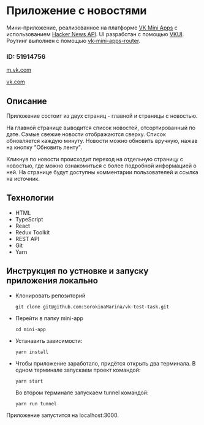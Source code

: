 # Приложение с новостями

Мини-приложение, реализованное на платформе [VK Mini Apps](https://dev.vk.com/ru) с использованием [Hacker News API](https://news.ycombinator.com/news). 
UI разработан с помощью [VKUI](https://dev.vk.com/ru/libraries/vkui). 
Роутинг выполнен с помощью [vk-mini-apps-router](https://dev.vk.com/ru/libraries/router).

### ID: 51914756
[m.vk.com](https://prod-app51914756-08f40c4213a5.pages-ac.vk-apps.com/index.html)

[vk.com](https://prod-app51914756-08f40c4213a5.pages-ac.vk-apps.com/index.html)


## Описание
  Приложение состоит из двух страниц - главной и страницы с новостью. 
  
  На главной странице выводится список новостей, отсортированный по дате. Самые свежие новости отображаются сверху. Список обновляется каждую минуту. Новости можно обновить вручную, нажав на кнопку "Обновить ленту".

  Кликнув по новости происходит переход на отдельную страницу с новостью, где можно ознакомиться с более подробной информацией о ней. На странице будут доступны комментарии пользователей и ссылка на источник. 

## Технологии
* HTML
* TypeScript
* React
* Redux Toolkit
* REST API
* Git
* Yarn

## Инструкция по устновке и запуску приложения локально

* Клонировать репозиторий

  `git clone git@github.com:SorokinaMarina/vk-test-task.git`

* Перейти в папку mini-app

  `cd mini-app`

* Устанавить зависимости:

  `yarn install`

* Чтобы приложение заработало, придётся открыть два терминала. В одном терминале запускаем проект командой:

  `yarn start`

  Во втором терминале запускаем tunnel командой:

  `yarn run tunnel`

Приложение запустится на localhost:3000.
